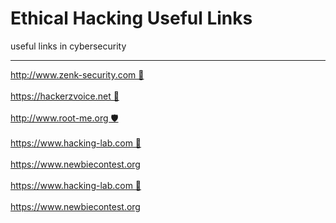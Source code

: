 # Ethical Hacking Useful Links
useful links in cybersecurity
<hr>
<a href="http://www.zenk-security.com">http://www.zenk-security.com 🔐</a>
</br></br>
<a href="https://hackerzvoice.net/">https://hackerzvoice.net 🚀</a>
</br></br>
<a href="http://www.root-me.org/">http://www.root-me.org 🛡️</a>
</br></br>
<a href="https://www.hacking-lab.com">https://www.hacking-lab.com 🔑</a>
</br></br>
<a href="https://www.newbiecontest.org/">https://www.newbiecontest.org</a>
</br></br>
<a href="https://www.hacking-lab.com">https://www.hacking-lab.com 🚀</a>
</br></br>
<a href="https://www.newbiecontest.org/">https://www.newbiecontest.org</a>
